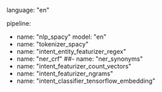 language: "en"

pipeline:
- name: "nlp_spacy"
  model: "en"
- name: "tokenizer_spacy"
- name: "intent_entity_featurizer_regex"
- name: "ner_crf"
##- name: "ner_synonyms"
- name: "intent_featurizer_count_vectors"
- name: "intent_featurizer_ngrams"
- name: "intent_classifier_tensorflow_embedding"
